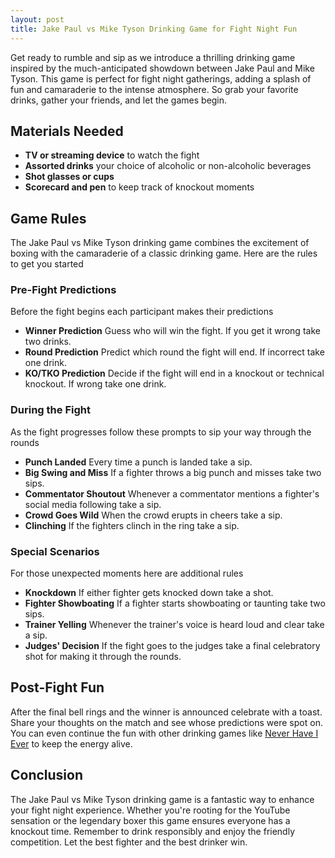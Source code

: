 ```yaml
---
layout: post
title: Jake Paul vs Mike Tyson Drinking Game for Fight Night Fun
---
```




Get ready to rumble and sip as we introduce a thrilling drinking game inspired by the much-anticipated showdown between Jake Paul and Mike Tyson. This game is perfect for fight night gatherings, adding a splash of fun and camaraderie to the intense atmosphere. So grab your favorite drinks, gather your friends, and let the games begin.

## Materials Needed

- **TV or streaming device** to watch the fight
- **Assorted drinks** your choice of alcoholic or non-alcoholic beverages
- **Shot glasses or cups**
- **Scorecard and pen** to keep track of knockout moments

## Game Rules

The Jake Paul vs Mike Tyson drinking game combines the excitement of boxing with the camaraderie of a classic drinking game. Here are the rules to get you started

### Pre-Fight Predictions

Before the fight begins each participant makes their predictions

- **Winner Prediction** Guess who will win the fight. If you get it wrong take two drinks.
- **Round Prediction** Predict which round the fight will end. If incorrect take one drink.
- **KO/TKO Prediction** Decide if the fight will end in a knockout or technical knockout. If wrong take one drink.

### During the Fight

As the fight progresses follow these prompts to sip your way through the rounds

- **Punch Landed** Every time a punch is landed take a sip.
- **Big Swing and Miss** If a fighter throws a big punch and misses take two sips.
- **Commentator Shoutout** Whenever a commentator mentions a fighter's social media following take a sip.
- **Crowd Goes Wild** When the crowd erupts in cheers take a sip.
- **Clinching** If the fighters clinch in the ring take a sip.

### Special Scenarios

For those unexpected moments here are additional rules

- **Knockdown** If either fighter gets knocked down take a shot.
- **Fighter Showboating** If a fighter starts showboating or taunting take two sips.
- **Trainer Yelling** Whenever the trainer's voice is heard loud and clear take a sip.
- **Judges' Decision** If the fight goes to the judges take a final celebratory shot for making it through the rounds.

## Post-Fight Fun

After the final bell rings and the winner is announced celebrate with a toast. Share your thoughts on the match and see whose predictions were spot on. You can even continue the fun with other drinking games like [Never Have I Ever](https://drinkingdojo.com/games/never-have-i-ever) to keep the energy alive.

## Conclusion

The Jake Paul vs Mike Tyson drinking game is a fantastic way to enhance your fight night experience. Whether you're rooting for the YouTube sensation or the legendary boxer this game ensures everyone has a knockout time. Remember to drink responsibly and enjoy the friendly competition. Let the best fighter and the best drinker win.
